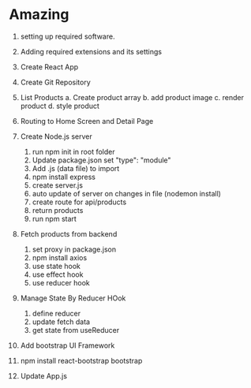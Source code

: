 # Amazing

1. setting up required software.
2. Adding required extensions and its settings
3. Create React App
4. Create Git Repository
5. List Products
   a. Create product array
   b. add product image
   c. render product
   d. style product
6. Routing to Home Screen and Detail Page
7. Create Node.js server

   1. run npm init in root folder
   2. Update package.json set "type": "module"
   3. Add .js (data file) to import
   4. npm install express
   5. create server.js
   6. auto update of server on changes in file (nodemon install)
   7. create route for api/products
   8. return products
   9. run npm start

8. Fetch products from backend

   1. set proxy in package.json
   2. npm install axios
   3. use state hook
   4. use effect hook
   5. use reducer hook

9. Manage State By Reducer HOok

   1. define reducer
   2. update fetch data
   3. get state from useReducer

10. Add bootstrap UI Framework
11. npm install react-bootstrap bootstrap
12. Update App.js
